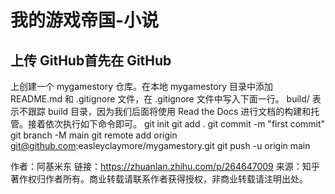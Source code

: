 # 我的游戏帝国-小说
## 上传 GitHub首先在 GitHub 

上创建一个 mygamestory 仓库。在本地 mygamestory 目录中添加 README.md 和 .gitignore 文件，在 .gitignore 文件中写入下面一行。 build/ 
表示不跟踪 build 目录，因为我们后面将使用 Read the Docs 进行文档的构建和托管。接着依次执行如下命令即可。 
 git init
 git add .
 git commit -m "first commit"
 git branch -M main
 git remote add origin git@github.com:easleyclaymore/mygamestory.git
 git push -u origin main

作者：阿基米东
链接：https://zhuanlan.zhihu.com/p/264647009
来源：知乎
著作权归作者所有。商业转载请联系作者获得授权，非商业转载请注明出处。

